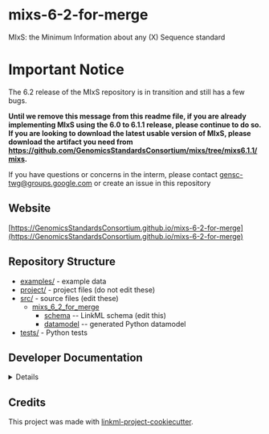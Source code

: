 # mixs-6-2-for-merge

MIxS: the Minimum Information about any (X) Sequence standard

# Important Notice
The 6.2 release of the MIxS repository is in transition and still has a few bugs. 

**Until we remove this message from this readme file, if you are already implementing MIxS using the 6.0 to 6.1.1 release, please continue to do so. If you are looking to download the latest usable version of MIxS, please download the artifact you need from https://github.com/GenomicsStandardsConsortium/mixs/tree/mixs6.1.1/mixs.**

If you have questions or concerns in the interm, please contact gensc-twg@groups.google.com or create an issue in this repository

## Website

[https://GenomicsStandardsConsortium.github.io/mixs-6-2-for-merge](https://GenomicsStandardsConsortium.github.io/mixs-6-2-for-merge)

## Repository Structure

* [examples/](examples/) - example data
* [project/](project/) - project files (do not edit these)
* [src/](src/) - source files (edit these)
  * [mixs_6_2_for_merge](src/mixs_6_2_for_merge)
    * [schema](src/mixs_6_2_for_merge/schema) -- LinkML schema
      (edit this)
    * [datamodel](src/mixs_6_2_for_merge/datamodel) -- generated
      Python datamodel
* [tests/](tests/) - Python tests

## Developer Documentation

<details>
Use the `make` command to generate project artefacts:

* `make all`: make everything
* `make deploy`: deploys site
</details>

## Credits

This project was made with
[linkml-project-cookiecutter](https://github.com/linkml/linkml-project-cookiecutter).
